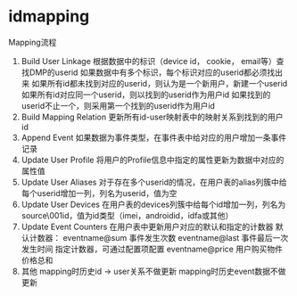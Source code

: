 # idmapping

Mapping流程
1. Build User Linkage
根据数据中的标识（device id， cookie， email等）查找DMP的userid
如果数据中有多个标识，每个标识对应的userid都必须找出来
如果所有id都未找到对应的userid，则认为是一个新用户，新建一个userid
如果所有id对应同一个userid，则以找到的userid作为用户id
如果找到的userid不止一个，则采用第一个找到的userid作为用户id
2. Build Mapping Relation
更新所有id-user映射表中的映射关系到找到的用户id
3. Append Event
如果数据为事件类型，在事件表中给对应的用户增加一条事件记录
4. Update User Profile 
将用户的Profile信息中指定的属性更新为数据中对应的属性值
5. Update User Aliases
对于存在多个userid的情况，在用户表的alias列簇中给每个userid增加一列，列名为userid，值为空
6. Update User Devices
在用户表的devices列簇中给每个id增加一列，列名为source\001id，值为id类型（imei，androidid，idfa或其他）
7. Update Event Counters
在用户表中更新用户对应的默认和指定的计数器
默认计数器：
eventname@sum 事件发生次数
eventname@last 事件最后一次发生时间
指定计数器，可通过配置项配置
eventname@price 用户购买物件价格总和
8. 其他
mapping时历史id -> user关系不做更新
mapping时历史event数据不做更新
